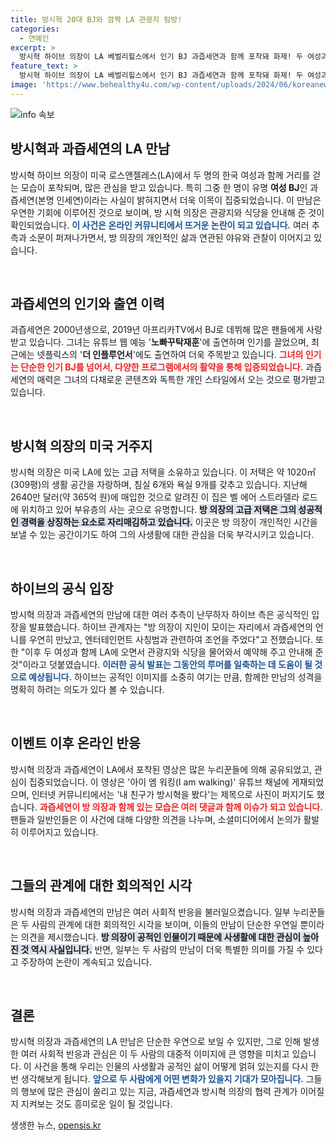 ```yaml
---
title: 방시혁 20대 BJ와 깜짝 LA 관광지 탐방!
categories:
  - 연예인
excerpt: >
  방시혁 하이브 의장이 LA 베벌리힐스에서 인기 BJ 과즙세연과 함께 포착돼 화제! 두 여성과의 우연한 만남과 함께한 관광지 안내, 뒤에 숨겨진 이야기를 확인해 보세요!
feature_text: >
  방시혁 하이브 의장이 LA 베벌리힐스에서 인기 BJ 과즙세연과 함께 포착돼 화제! 두 여성과의 우연한 만남과 함께한 관광지 안내, 뒤에 숨겨진 이야기를 확인해 보세요!
image: 'https://www.behealthy4u.com/wp-content/uploads/2024/06/koreanews.jpg'
---
```


<p><img src="https://www.behealthy4u.com/wp-content/uploads/2024/06/koreanews.jpg" alt="info 속보" /></p>

<h2 data-ke-size="size26">방시혁과 과즙세연의 LA 만남</h2>

<p data-ke-size="size16">방시혁 하이브 의장이 미국 로스앤젤레스(LA)에서 두 명의 한국 여성과 함께 거리를 걷는 모습이 포착되며, 많은 관심을 받고 있습니다. 특히 그중 한 명이 유명 <b>여성 BJ</b>인 과즙세연(본명 인세연)이라는 사실이 밝혀지면서 더욱 이목이 집중되었습니다. 이 만남은 우연한 기회에 이루어진 것으로 보이며, 방 시혁 의장은 관광지와 식당을 안내해 준 것이 확인되었습니다. <b><span style="color: #1a5490;">이 사건은 온라인 커뮤니티에서 뜨거운 논란이 되고 있습니다.</span></b> 여러 추측과 소문이 퍼져나가면서, 방 의장의 개인적인 삶과 연관된 야유와 관찰이 이어지고 있습니다.</p>

<p data-ke-size="size16">&nbsp;</p>

<h2 data-ke-size="size26">과즙세연의 인기와 출연 이력</h2>

<p data-ke-size="size16">과즙세연은 2000년생으로, 2019년 아프리카TV에서 BJ로 데뷔해 많은 팬들에게 사랑받고 있습니다. 그녀는 유튜브 웹 예능 '<b>노빠꾸탁재훈</b>'에 출연하며 인기를 끌었으며, 최근에는 넷플릭스의 '<b>더 인플루언서</b>'에도 출연하여 더욱 주목받고 있습니다. <b><span style="color: #ee2323;">그녀의 인기는 단순한 인기 BJ를 넘어서, 다양한 프로그램에서의 활약을 통해 입증되었습니다.</span></b> 과즙세연의 매력은 그녀의 다채로운 콘텐츠와 독특한 개인 스타일에서 오는 것으로 평가받고 있습니다.</p>

<p data-ke-size="size16">&nbsp;</p>

<h2 data-ke-size="size26">방시혁 의장의 미국 거주지</h2>

<p data-ke-size="size16">방시혁 의장은 미국 LA에 있는 고급 저택을 소유하고 있습니다. 이 저택은 약 1020㎡(309평)의 생활 공간을 자랑하며, 침실 6개와 욕실 9개를 갖추고 있습니다. 지난해 2640만 달러(약 365억 원)에 매입한 것으로 알려진 이 집은 벨 에어 스트라델라 로드에 위치하고 있어 부유층의 사는 곳으로 유명합니다. <b><span style="background-color: #21538527;">방 의장의 고급 저택은 그의 성공적인 경력을 상징하는 요소로 자리매김하고 있습니다.</span></b> 이곳은 방 의장이 개인적인 시간을 보낼 수 있는 공간이기도 하여 그의 사생활에 대한 관심을 더욱 부각시키고 있습니다.</p>

<p data-ke-size="size16">&nbsp;</p>

<h2 data-ke-size="size26">하이브의 공식 입장</h2>

<p data-ke-size="size16">방시혁 의장과 과즙세연의 만남에 대한 여러 추측이 난무하자 하이브 측은 공식적인 입장을 발표했습니다. 하이브 관계자는 "방 의장이 지인이 모이는 자리에서 과즙세연의 언니를 우연히 만났고, 엔터테인먼트 사칭범과 관련하여 조언을 주었다"고 전했습니다. 또한 "이후 두 여성과 함께 LA에 오면서 관광지와 식당을 물어와서 예약해 주고 안내해 준 것"이라고 덧붙였습니다. <b><span style="color: #1a5490;">이러한 공식 발표는 그동안의 루머를 일축하는 데 도움이 될 것으로 예상됩니다.</span></b> 하이브는 공적인 이미지를 소중히 여기는 만큼, 함께한 만남의 성격을 명확히 하려는 의도가 있다 볼 수 있습니다.</p>

<p data-ke-size="size16">&nbsp;</p>

<h2 data-ke-size="size26">이벤트 이후 온라인 반응</h2>

<p data-ke-size="size16">방시혁 의장과 과즙세연이 LA에서 포착된 영상은 많은 누리꾼들에 의해 공유되었고, 관심이 집중되었습니다. 이 영상은 '아이 엠 워킹(I am walking)' 유튜브 채널에 게재되었으며, 인터넷 커뮤니티에서는 '내 친구가 방시혁을 봤다'는 제목으로 사진이 퍼지기도 했습니다. <b><span style="color: #ee2323;">과즙세연이 방 의장과 함께 있는 모습은 여러 댓글과 함께 이슈가 되고 있습니다.</span></b> 팬들과 일반인들은 이 사건에 대해 다양한 의견을 나누며, 소셜미디어에서 논의가 활발히 이루어지고 있습니다.</p>

<p data-ke-size="size16">&nbsp;</p>

<h2 data-ke-size="size26">그들의 관계에 대한 회의적인 시각</h2>

<p data-ke-size="size16">방시혁 의장과 과즙세연의 만남은 여러 사회적 반응을 불러일으켰습니다. 일부 누리꾼들은 두 사람의 관계에 대한 회의적인 시각을 보이며, 이들의 만남이 단순한 우연일 뿐이라는 의견을 제시했습니다. <b><span style="background-color: #21538527;">방 의장이 공적인 인물이기 때문에 사생활에 대한 관심이 높아진 것 역시 사실입니다.</span></b> 반면, 일부는 두 사람의 만남이 더욱 특별한 의미를 가질 수 있다고 주장하여 논란이 계속되고 있습니다.</p>

<p data-ke-size="size16">&nbsp;</p>

<h2 data-ke-size="size26">결론</h2>

<p data-ke-size="size16">방시혁 의장과 과즙세연의 LA 만남은 단순한 우연으로 보일 수 있지만, 그로 인해 발생한 여러 사회적 반응과 관심은 이 두 사람의 대중적 이미지에 큰 영향을 미치고 있습니다. 이 사건을 통해 우리는 인물의 사생활과 공적인 삶이 어떻게 얽혀 있는지를 다시 한 번 생각해보게 됩니다. <b><span style="color: #1a5490;">앞으로 두 사람에게 어떤 변화가 있을지 기대가 모아집니다.</span></b> 그들의 행보에 많은 관심이 쏠리고 있는 지금, 과즙세연과 방시혁 의장의 협력 관계가 이어질지 지켜보는 것도 흥미로운 일이 될 것입니다.</p>
생생한 뉴스, <a href="https://opensis.kr" rel="dofollow">opensis.kr</a>


